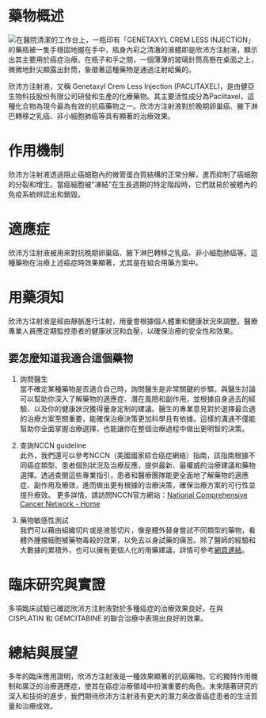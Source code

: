 # 藥物概述
![在醫院清潔的工作台上，一瓶印有「GENETAXYL CREM LESS INJECTION」的藥瓶被一隻手穩固地握在手中，瓶身內彩之清澈的液體即是欣沛方注射液，顯示出其主要用於癌症治療。在瓶子和手之間，一個薄薄的玻璃針筒高懸在桌面之上，微微地針尖顯露出針筒，象徵著這種藥物是通過注射給藥的。](https://i.imgur.com/O9Om3Lh.jpeg)

欣沛方注射液，又稱 Genetaxyl Crem Less Injection (PACLITAXEL)，是由健亞生物科技股份有限公司研發和生產的化療藥物。其主要活性成分為Paclitaxel，這種化合物為現今最為有效的抗癌藥物之一。欣沛方注射液對於晚期卵巢癌、腋下淋巴轉移之乳癌、非小細胞肺癌等具有顯著的治療效果。

# 作用機制

欣沛方注射液透過阻止癌細胞內的微管蛋白質結構的正常分解，進而抑制了癌細胞的分裂和增生。當癌細胞被"凍結"在生長週期的特定階段時，它們就易於被體內的免疫系統辨認出和銷毀。

# 適應症

欣沛方注射液被用來對抗晚期卵巢癌、腋下淋巴轉移之乳癌、非小細胞肺癌等。這種藥物在治療上述癌症時效果顯著，尤其是在組合用藥方案中。

# 用藥須知

欣沛方注射液是經由靜脈進行注射，用量會根據個人體重和健康狀況來調整。醫療專業人員應定期監控患者的健康狀況和血壓，以確保治療的安全性和效果。

## 要怎麼知道我適合這個藥物 

1. 詢問醫生  
當不確定某種藥物是否適合自己時，詢問醫生是非常關鍵的步驟。與醫生討論可以幫助你深入了解藥物的適應症、潛在風險和副作用，並根據自身過去的經驗、以及你的健康狀況獲得量身定制的建議。醫生的專業意見對於選擇最合適的治療方案至關重要，能確保治療決策更加科學且有依據。這樣的溝通不僅能幫助你全面掌握治療選擇，也能讓你在整個治療過程中做出更明智的決策。 

2. 查詢NCCN guideline  
此外，我們還可以參考NCCN（美國國家綜合癌症網絡）指南，該指南根據不同癌症類型、患者個別狀況及治療反應，提供最新、最權威的治療建議和藥物選擇。透過查閱這些專業指引，患者和醫療團隊能更全面地了解藥物的適應症、副作用及療效，進而做出更有根據的治療決策，確保治療方案的可行性並提升療效。  更多詳情，請訪問NCCN官方網站：[National Comprehensive Cancer Network - Home](https://www.nccn.org/)

3. 藥物敏感性測試  
我們可以藉由組織切片或是液態切片，像是體外替身嘗試不同類型的藥物，看體外腫瘤細胞被藥物毒殺的效果，以免去以身試藥的痛苦。除了醫師的經驗和大數據的累積外，也可以擁有更個人化的用藥建議，詳情可參考[網頁連結](https://info.cancerfree.io/)。

# 臨床研究與實證

多項臨床試驗已確認欣沛方注射液對於多種癌症的治療效果良好。在與CISPLATIN 和 GEMCITABINE 的聯合治療中表現出良好的效果。

# 總結與展望

多年的臨床應用證明，欣沛方注射液是一種效果顯著的抗癌藥物。它的獨特作用機制和廣泛的治療適應症，使其在癌症治療領域中扮演重要的角色。未來隨著研究的深入和技術的進步，我們期待欣沛方注射液有更大的潛力來改善癌症患者的生活質量和治療成效。
